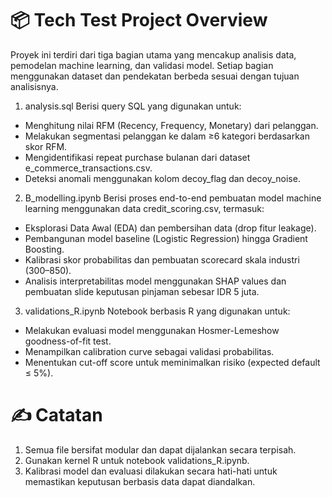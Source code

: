 # 📦 Tech Test Project Overview 
Proyek ini terdiri dari tiga bagian utama yang mencakup analisis data, pemodelan machine learning, dan validasi model. Setiap bagian menggunakan dataset dan pendekatan berbeda sesuai dengan tujuan analisisnya.

1. analysis.sql
Berisi query SQL yang digunakan untuk:

* Menghitung nilai RFM (Recency, Frequency, Monetary) dari pelanggan.
* Melakukan segmentasi pelanggan ke dalam ≥6 kategori berdasarkan skor RFM.
* Mengidentifikasi repeat purchase bulanan dari dataset e_commerce_transactions.csv.
* Deteksi anomali menggunakan kolom decoy_flag dan decoy_noise.

2. B_modelling.ipynb
Berisi proses end-to-end pembuatan model machine learning menggunakan data credit_scoring.csv, termasuk:

* Eksplorasi Data Awal (EDA) dan pembersihan data (drop fitur leakage).
* Pembangunan model baseline (Logistic Regression) hingga Gradient Boosting.
* Kalibrasi skor probabilitas dan pembuatan scorecard skala industri (300–850).
* Analisis interpretabilitas model menggunakan SHAP values dan pembuatan slide keputusan pinjaman sebesar IDR 5 juta.

3. validations_R.ipynb
Notebook berbasis R yang digunakan untuk:

* Melakukan evaluasi model menggunakan Hosmer-Lemeshow goodness-of-fit test.
* Menampilkan calibration curve sebagai validasi probabilitas.
* Menentukan cut-off score untuk meminimalkan risiko (expected default ≤ 5%).

# ✍️ Catatan
1. Semua file bersifat modular dan dapat dijalankan secara terpisah.
2. Gunakan kernel R untuk notebook validations_R.ipynb.
3. Kalibrasi model dan evaluasi dilakukan secara hati-hati untuk memastikan keputusan berbasis data dapat diandalkan.
